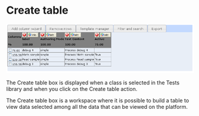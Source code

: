 <!--
parent: 'Manage Tests'
created_at: '2012-04-12 17:18:32'
updated_at: '2013-03-13 13:39:05'
authors:
    - 'Jérôme Bogaerts'
contributors:
    - 'Sophie Doublet'
tags:
    - 'Manage Tests'
-->

Create table
============

![](../resources/tests-createtable.png)

The Create table box is displayed when a class is selected in the Tests library and when you click on the Create table action.

The Create table box is a workspace where it is possible to build a table to view data selected among all the data that can be viewed on the platform.


